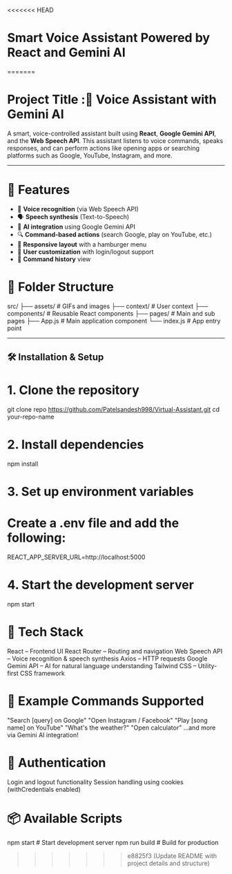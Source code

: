 <<<<<<< HEAD
# Smart Voice Assistant Powered by React and Gemini AI
=======
# Project Title :🧠 Voice Assistant with Gemini AI

A smart, voice-controlled assistant built using **React**, **Google Gemini API**, and the **Web Speech API**. This assistant listens to voice commands, speaks responses, and can perform actions like opening apps or searching platforms such as Google, YouTube, Instagram, and more.

---

# 🔧 Features

- 🎤 **Voice recognition** (via Web Speech API)
- 🗣️ **Speech synthesis** (Text-to-Speech)
- 🧠 **AI integration** using Google Gemini API
- 🔍 **Command-based actions** (search Google, play on YouTube, etc.)
- 📱 **Responsive layout** with a hamburger menu
- 🧑 **User customization** with login/logout support
- 📜 **Command history** view

# 📁 Folder Structure

src/
├── assets/ # GIFs and images
├── context/ # User context
├── components/ # Reusable React components
├── pages/ # Main and sub pages
├── App.js # Main application component
└── index.js # App entry point

---

## 🛠️ Installation & Setup

# 1. Clone the repository

git clone repo https://github.com/Patelsandesh998/Virtual-Assistant.git
cd your-repo-name

# 2. Install dependencies

npm install

# 3. Set up environment variables

# Create a .env file and add the following:

REACT_APP_SERVER_URL=http://localhost:5000

# 4. Start the development server

npm start

# 🧠 Tech Stack

React – Frontend UI
React Router – Routing and navigation
Web Speech API – Voice recognition & speech synthesis
Axios – HTTP requests
Google Gemini API – AI for natural language understanding
Tailwind CSS – Utility-first CSS framework

# 📌 Example Commands Supported

"Search [query] on Google"
"Open Instagram / Facebook"
"Play [song name] on YouTube"
"What's the weather?"
"Open calculator"
...and more via Gemini AI integration!

# 🔐 Authentication

Login and logout functionality
Session handling using cookies (withCredentials enabled)

# 📦 Available Scripts

npm start # Start development server
npm run build # Build for production
>>>>>>> e8825f3 (Update README with project details and structure)
